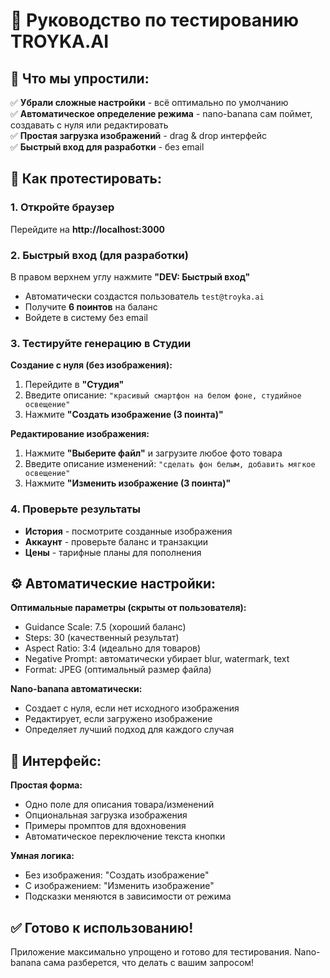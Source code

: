 # 🧪 Руководство по тестированию TROYKA.AI

## 🎯 Что мы упростили:

✅ **Убрали сложные настройки** - всё оптимально по умолчанию  
✅ **Автоматическое определение режима** - nano-banana сам поймет, создавать с нуля или редактировать  
✅ **Простая загрузка изображений** - drag & drop интерфейс  
✅ **Быстрый вход для разработки** - без email  

## 🚀 Как протестировать:

### 1. Откройте браузер
Перейдите на **http://localhost:3000**

### 2. Быстрый вход (для разработки)
В правом верхнем углу нажмите **"DEV: Быстрый вход"**
- Автоматически создастся пользователь `test@troyka.ai`
- Получите **6 поинтов** на баланс
- Войдете в систему без email

### 3. Тестируйте генерацию в Студии

**Создание с нуля (без изображения):**
1. Перейдите в **"Студия"**
2. Введите описание: `"красивый смартфон на белом фоне, студийное освещение"`
3. Нажмите **"Создать изображение (3 поинта)"**

**Редактирование изображения:**
1. Нажмите **"Выберите файл"** и загрузите любое фото товара
2. Введите описание изменений: `"сделать фон белым, добавить мягкое освещение"`
3. Нажмите **"Изменить изображение (3 поинта)"**

### 4. Проверьте результаты
- **История** - посмотрите созданные изображения
- **Аккаунт** - проверьте баланс и транзакции
- **Цены** - тарифные планы для пополнения

## ⚙️ Автоматические настройки:

**Оптимальные параметры (скрыты от пользователя):**
- Guidance Scale: 7.5 (хороший баланс)
- Steps: 30 (качественный результат)
- Aspect Ratio: 3:4 (идеально для товаров)
- Negative Prompt: автоматически убирает blur, watermark, text
- Format: JPEG (оптимальный размер файла)

**Nano-banana автоматически:**
- Создает с нуля, если нет исходного изображения
- Редактирует, если загружено изображение
- Определяет лучший подход для каждого случая

## 🎨 Интерфейс:

**Простая форма:**
- Одно поле для описания товара/изменений
- Опциональная загрузка изображения
- Примеры промптов для вдохновения
- Автоматическое переключение текста кнопки

**Умная логика:**
- Без изображения: "Создать изображение"
- С изображением: "Изменить изображение"
- Подсказки меняются в зависимости от режима

## ✅ Готово к использованию!

Приложение максимально упрощено и готово для тестирования. Nano-banana сама разберется, что делать с вашим запросом!
